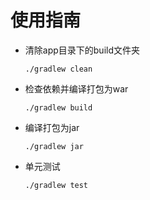 # 使用指南


- 清除app目录下的build文件夹
    ```
    ./gradlew clean
    ```

- 检查依赖并编译打包为war
    ```
    ./gradlew build
    ```

- 编译打包为jar
    ```
    ./gradlew jar
    ```

- 单元测试
    ```
    ./gradlew test
    ```

